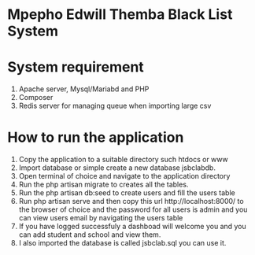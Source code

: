# Mpepho Edwill Themba Black List System
# System requirement
1. Apache server, Mysql/Mariabd and PHP
2. Composer
3. Redis server for managing queue when importing large csv
# How to run the application
1. Copy the application to a suitable directory such htdocs or www
2. Import database or simple create a new database jsbclabdb.
3. Open terminal of choice and navigate to the application directory
4. Run the php artisan migrate to creates all the tables.
5. Run the php artisan db:seed to create users and fill the users table
6. Run php artisan serve and then copy this url http://localhost:8000/ to
   the browser of choice and  the password for all users is admin and you can 
   view users email by navigating the users table
7. If you have logged successfuly a dashboad will welcome you and you can add student
   and school and view them.
8. I also imported the database is called jsbclab.sql you can use it.